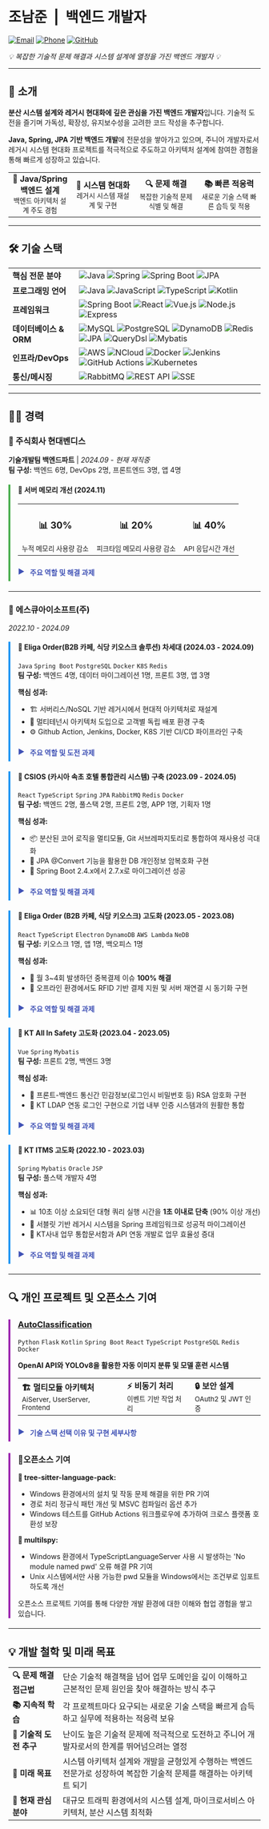 # 조남준 &nbsp;|&nbsp; 백엔드 개발자

<style>
/* 드롭다운 컨텐츠를 위한 스타일 */
details {
  border-radius: 8px;
  margin-bottom: 12px;
  transition: all 0.3s ease;
}

details[open] {
  background-color: #f9f9f9;
  padding: 12px;
  border-left: 4px solid #3f51b5;
  box-shadow: 0 2px 5px rgba(0,0,0,0.1);
}

details > summary {
  padding: 8px;
  font-weight: bold;
  cursor: pointer;
  color: #3f51b5;
  list-style: none;
  position: relative;
  padding-left: 24px;
}

details > summary::before {
  content: "▶";
  position: absolute;
  left: 0;
  color: #3f51b5;
  font-size: 14px;
  transition: transform 0.3s ease;
}

details[open] > summary::before {
  content: "▼";
}

details > summary:hover {
  background-color: #f0f0f0;
  border-radius: 4px;
}

details ul {
  margin-top: 10px;
  padding-left: 20px;
}

details p {
  margin-bottom: 8px;
  line-height: 1.5;
}

/* 인쇄용 스타일 */
@media print {
  /* 인쇄 시 모든 details 요소를 강제로 펼침 */
  details {
    display: block;
  }
  
  details > summary {
    display: none; /* 요약 부분 숨김 */
  }
  
  details > * {
    display: block !important; /* 내부 콘텐츠 강제 표시 */
  }
  
  details[open] {
    background-color: #f9f9f9 !important;
    padding: 10px;
    margin-bottom: 15px;
    border-left: 4px solid #3f51b5 !important;
    box-shadow: none; /* 인쇄 시 그림자 제거 */
  }
  
  /* 페이지 설정 */
  @page {
    size: A4;
    margin: 1cm;
  }
  
  /* 불필요한 요소 숨김 */
  summary::before {
    display: none;
  }
  
  /* 프로젝트 섹션 간 페이지 구분 방지 */
  div[style*="border-left"] {
    page-break-inside: avoid;
  }
  
  /* 일부 섹션은 새 페이지에서 시작 */
  h2 {
    page-break-before: auto;
    page-break-after: avoid;
  }
  
  /* 링크 색상 유지 */
  a {
    color: #3f51b5 !important;
    text-decoration: none;
  }
  
  /* 배경색 강제 적용 */
  div[style*="border-left"] {
    -webkit-print-color-adjust: exact !important;
    print-color-adjust: exact !important;
  }
  
  /* 인쇄 시 버튼 숨기기 */
  .print-controls {
    display: none !important;
  }
}
</style>

<script>
// 인쇄 시작 전에 모든 details 요소를 자동으로 펼치는 함수
window.addEventListener('beforeprint', function() {
  // 모든 details 요소를 찾아서 open 속성 추가
  const allDetails = document.querySelectorAll('details');
  allDetails.forEach(function(details) {
    // 현재 상태 저장 (나중에 복원하기 위해)
    details.dataset.wasOpen = details.hasAttribute('open');
    // 강제로 펼치기
    details.setAttribute('open', 'true');
  });
});

// 인쇄 완료 후 원래 상태로 복원 (선택적)
window.addEventListener('afterprint', function() {
  // 모든 details 요소를 찾아서 원래 상태로 복원
  const allDetails = document.querySelectorAll('details');
  allDetails.forEach(function(details) {
    // 원래 닫혀 있었으면 다시 닫기
    if (details.dataset.wasOpen === 'false' || !details.dataset.wasOpen) {
      details.removeAttribute('open');
    }
    // 임시 데이터 속성 제거
    delete details.dataset.wasOpen;
  });
});

// 페이지 로드 시 details 요소를 직접 열어볼 수 있도록 
// 'PDF로 저장하기' 버튼 추가
document.addEventListener('DOMContentLoaded', function() {
  const btnContainer = document.createElement('div');
  btnContainer.className = 'print-controls'; // 인쇄 시 숨기기 위한 클래스 추가
  btnContainer.style.textAlign = 'center';
  btnContainer.style.margin = '20px 0';
  
  const expandBtn = document.createElement('button');
  expandBtn.textContent = '모든 섹션 펼치기';
  expandBtn.style.padding = '8px 15px';
  expandBtn.style.marginRight = '10px';
  expandBtn.style.backgroundColor = '#3f51b5';
  expandBtn.style.color = 'white';
  expandBtn.style.border = 'none';
  expandBtn.style.borderRadius = '4px';
  expandBtn.style.cursor = 'pointer';
  
  const collapseBtn = document.createElement('button');
  collapseBtn.textContent = '모든 섹션 접기';
  collapseBtn.style.padding = '8px 15px';
  collapseBtn.style.marginRight = '10px';
  collapseBtn.style.backgroundColor = '#9e9e9e';
  collapseBtn.style.color = 'white';
  collapseBtn.style.border = 'none';
  collapseBtn.style.borderRadius = '4px';
  collapseBtn.style.cursor = 'pointer';
  
  const printBtn = document.createElement('button');
  printBtn.textContent = 'PDF로 저장하기';
  printBtn.style.padding = '8px 15px';
  printBtn.style.backgroundColor = '#4CAF50';
  printBtn.style.color = 'white';
  printBtn.style.border = 'none';
  printBtn.style.borderRadius = '4px';
  printBtn.style.cursor = 'pointer';
  
  // 이벤트 리스너 추가
  expandBtn.addEventListener('click', function() {
    document.querySelectorAll('details').forEach(function(detail) {
      detail.setAttribute('open', 'true');
    });
  });
  
  collapseBtn.addEventListener('click', function() {
    document.querySelectorAll('details').forEach(function(detail) {
      detail.removeAttribute('open');
    });
  });
  
  printBtn.addEventListener('click', function() {
    window.print();
  });
  
  btnContainer.appendChild(expandBtn);
  btnContainer.appendChild(collapseBtn);
  btnContainer.appendChild(printBtn);
  
  // 제목 바로 아래에 버튼 추가
  const titleElement = document.querySelector('h1') || document.querySelector('#조남준-백엔드-개발자');
  if (titleElement && titleElement.parentNode) {
    titleElement.parentNode.insertBefore(btnContainer, titleElement.nextSibling);
  } else {
    document.body.insertBefore(btnContainer, document.body.firstChild);
  }
});
</script>

[![Email](https://img.shields.io/badge/Email-jonamjun.dev%40gmail.com-blue?style=for-the-badge&logo=gmail)](mailto:jonamjun.dev@gmail.com)
[![Phone](https://img.shields.io/badge/Phone-%2B821051264634-green?style=for-the-badge&logo=whatsapp)](tel:+821051264634)
[![GitHub](https://img.shields.io/badge/GitHub-IDontHaveBrain-181717?style=for-the-badge&logo=github)](https://github.com/IDontHaveBrain)

<p><i>💡 복잡한 기술적 문제 해결과 시스템 설계에 열정을 가진 백엔드 개발자 💡</i></p>

---

## 💼 소개

**분산 시스템 설계와 레거시 현대화에 깊은 관심을 가진 백엔드 개발자**입니다. 기술적 도전을 즐기며 가독성, 확장성, 유지보수성을 고려한 코드 작성을 추구합니다.

**Java, Spring, JPA 기반 백엔드 개발**에 전문성을 쌓아가고 있으며, 주니어 개발자로서 레거시 시스템 현대화 프로젝트를 적극적으로 주도하고 아키텍처 설계에 참여한 경험을 통해 빠르게 성장하고 있습니다.

<table>
  <tr>
    <td width="25%" align="center"><b>🔧 Java/Spring 백엔드 설계</b><br><small>백엔드 아키텍처 설계 주도 경험</small></td>
    <td width="25%" align="center"><b>🔄 시스템 현대화</b><br><small>레거시 시스템 재설계 및 구현</small></td>
    <td width="25%" align="center"><b>🔍 문제 해결</b><br><small>복잡한 기술적 문제 식별 및 해결</small></td>
    <td width="25%" align="center"><b>📚 빠른 적응력</b><br><small>새로운 기술 스택 빠른 습득 및 적용</small></td>
  </tr>
</table>

---

## 🛠️ 기술 스택

<table>
  <tr>
    <td><b>핵심 전문 분야</b></td>
    <td>
      <img src="https://img.shields.io/badge/Java-ED8B00?style=flat-square&logo=openjdk&logoColor=white" alt="Java" />
      <img src="https://img.shields.io/badge/Spring-6DB33F?style=flat-square&logo=spring&logoColor=white" alt="Spring" />
      <img src="https://img.shields.io/badge/Spring_Boot-6DB33F?style=flat-square&logo=spring-boot&logoColor=white" alt="Spring Boot" />
      <img src="https://img.shields.io/badge/JPA-007396?style=flat-square&logo=hibernate&logoColor=white" alt="JPA" />
    </td>
  </tr>
  <tr>
    <td><b>프로그래밍 언어</b></td>
    <td>
      <img src="https://img.shields.io/badge/Java-ED8B00?style=flat-square&logo=openjdk&logoColor=white" alt="Java" />
      <img src="https://img.shields.io/badge/JavaScript-F7DF1E?style=flat-square&logo=javascript&logoColor=black" alt="JavaScript" />
      <img src="https://img.shields.io/badge/TypeScript-3178C6?style=flat-square&logo=typescript&logoColor=white" alt="TypeScript" />
      <img src="https://img.shields.io/badge/Kotlin-7F52FF?style=flat-square&logo=kotlin&logoColor=white" alt="Kotlin" />
    </td>
  </tr>
  <tr>
    <td><b>프레임워크</b></td>
    <td>
      <img src="https://img.shields.io/badge/Spring_Boot-6DB33F?style=flat-square&logo=spring-boot&logoColor=white" alt="Spring Boot" />
      <img src="https://img.shields.io/badge/React-61DAFB?style=flat-square&logo=react&logoColor=black" alt="React" />
      <img src="https://img.shields.io/badge/Vue.js-4FC08D?style=flat-square&logo=vue.js&logoColor=white" alt="Vue.js" />
      <img src="https://img.shields.io/badge/Node.js-339933?style=flat-square&logo=node.js&logoColor=white" alt="Node.js" />
      <img src="https://img.shields.io/badge/Express-000000?style=flat-square&logo=express&logoColor=white" alt="Express" />
    </td>
  </tr>
  <tr>
    <td><b>데이터베이스 & ORM</b></td>
    <td>
      <img src="https://img.shields.io/badge/MySQL-4479A1?style=flat-square&logo=mysql&logoColor=white" alt="MySQL" />
      <img src="https://img.shields.io/badge/PostgreSQL-336791?style=flat-square&logo=postgresql&logoColor=white" alt="PostgreSQL" />
      <img src="https://img.shields.io/badge/DynamoDB-4053D6?style=flat-square&logo=amazon-dynamodb&logoColor=white" alt="DynamoDB" />
      <img src="https://img.shields.io/badge/Redis-DC382D?style=flat-square&logo=redis&logoColor=white" alt="Redis" />
      <img src="https://img.shields.io/badge/JPA-007396?style=flat-square&logo=hibernate&logoColor=white" alt="JPA" />
      <img src="https://img.shields.io/badge/QueryDsl-0769AD?style=flat-square&logoColor=white" alt="QueryDsl" />
      <img src="https://img.shields.io/badge/Mybatis-000000?style=flat-square&logoColor=white" alt="Mybatis" />
    </td>
  </tr>
  <tr>
    <td><b>인프라/DevOps</b></td>
    <td>
      <img src="https://img.shields.io/badge/AWS-232F3E?style=flat-square&logo=amazon-aws&logoColor=white" alt="AWS" />
      <img src="https://img.shields.io/badge/NCloud-03C75A?style=flat-square&logoColor=white" alt="NCloud" />
      <img src="https://img.shields.io/badge/Docker-2496ED?style=flat-square&logo=docker&logoColor=white" alt="Docker" />
      <img src="https://img.shields.io/badge/Jenkins-D24939?style=flat-square&logo=jenkins&logoColor=white" alt="Jenkins" />
      <img src="https://img.shields.io/badge/GitHub_Actions-2088FF?style=flat-square&logo=github-actions&logoColor=white" alt="GitHub Actions" />
      <img src="https://img.shields.io/badge/Kubernetes-326CE5?style=flat-square&logo=kubernetes&logoColor=white" alt="Kubernetes" />
    </td>
  </tr>
  <tr>
    <td><b>통신/메시징</b></td>
    <td>
      <img src="https://img.shields.io/badge/RabbitMQ-FF6600?style=flat-square&logo=rabbitmq&logoColor=white" alt="RabbitMQ" />
      <img src="https://img.shields.io/badge/REST_API-009688?style=flat-square&logo=fastapi&logoColor=white" alt="REST API" />
      <img src="https://img.shields.io/badge/SSE-CC6699?style=flat-square&logoColor=white" alt="SSE" />
    </td>
  </tr>
</table>

---

## 👨‍💻 경력

### 🏢 주식회사 현대벤디스
**기술개발팀 백엔드파트** | *2024.09 - 현재 재직중*  
**팀 구성:** 백엔드 6명, DevOps 2명, 프론트엔드 3명, 앱 4명

<div style="border-left: 4px solid #4CAF50; padding-left: 15px; margin-bottom: 20px;">
<h4>🚀 서버 메모리 개선 (2024.11)</h4>

<table style="margin-bottom: 15px;">
  <tr>
    <td align="center"><h3>📊 30%</h3><small>누적 메모리 사용량 감소</small></td>
    <td align="center"><h3>📊 20%</h3><small>피크타임 메모리 사용량 감소</small></td>
    <td align="center"><h3>📊 40%</h3><small>API 응답시간 개선</small></td>
  </tr>
</table>

<details>
<summary><b>주요 역할 및 해결 과제</b></summary>
<b>성능 병목 분석:</b> Datadog을 활용하여 응답 시간이 5초 이상 지연되는 API 패턴 분석 및 메모리 사용량 상관관계 발견

<b>문제 식별 및 해결:</b> 특정 Annotation을 조건으로 빈번하게 수행되는 AOP 로직에서 InputStream 사용 후 close 처리 누락을 확인

<b>리팩토링 주도:</b> try-with-resources 구문으로 close 처리 자동화 리팩토링 구현 및 적용

<b>사용자 경험 개선:</b> 응답 시간 개선으로 앱 사용성 향상 및 사용자 만족도 증가에 기여
</details>
</div>

---

### 🏢 에스큐아이소프트(주)
*2022.10 - 2024.09*

<div style="border-left: 4px solid #2196F3; padding-left: 15px; margin-bottom: 20px;">
<h4>🚀 Eliga Order(B2B 카페, 식당 키오스크 솔루션) 차세대 (2024.03 - 2024.09)</h4>
<p><code>Java</code> <code>Spring Boot</code> <code>PostgreSQL</code> <code>Docker</code> <code>K8S</code> <code>Redis</code><br>
<b>팀 구성:</b> 백엔드 4명, 데이터 마이그레이션 1명, 프론트 3명, 앱 3명</p>

<b>핵심 성과:</b>
<ul>
<li>🏗️ 서버리스/NoSQL 기반 레거시에서 현대적 아키텍처로 재설계</li>
<li>🔄 멀티테넌시 아키텍처 도입으로 고객별 독립 배포 환경 구축</li>
<li>⚙️ Github Action, Jenkins, Docker, K8S 기반 CI/CD 파이프라인 구축</li>
</ul>

<details>
<summary><b>주요 역할 및 도전 과제</b></summary>

<p><b>아키텍처 설계 주도:</b> 주니어지만 시스템 아키텍처 설계를 적극적으로 주도하고 기술 스택 의사결정 과정을 이끔</p>

<p><b>레거시 시스템 문제점 식별:</b></p>
<ul>
<li>Node.js, Express, AWS Lambda, DynamoDB 기반 시스템의 유지보수 어려움 분석</li>
<li>로깅 시스템 미흡으로 인한 문제 추적 한계 발견</li>
<li>설계 없이 급하게 개발된 데이터 구조의 복잡성 파악</li>
</ul>

<p><b>기술 스택 선택 및 이유:</b></p>
<ul>
<li><b>Java & Spring Boot:</b> 풍부한 생태계와 개발자 수급 용이성, 견고한 엔터프라이즈 기능 지원을 위해 선택</li>
<li><b>PostgreSQL:</b> NoSQL에서 RDB로 전환하여 데이터 무결성 강화 및 개발자 친화적 환경 제공</li>
<li><b>Docker:</b> 환경 일관성 보장 및 12시간 이내 On-premise 배포 요구사항 충족 가능성</li>
<li><b>Kubernetes:</b> 서비스 이중화, 무중단 배포, 멀티테넌시 지원, 중앙집중식 로깅 환경 구축을 위해 도입</li>
<li><b>Redis:</b> 세션 관리 및 캐싱으로 NoSQL→RDB 전환 과정에서의 성능 최적화를 위해 활용</li>
<li><b>NCloud:</b> AWS 대비 비용 효율성과 국내 서비스 특성상 지원 용이성 고려</li>
</ul>

<p><b>설계 및 구현:</b></p>
<ul>
<li>ERD 설계부터 전체 시스템 아키텍처 구성까지 전 과정 주도적 참여</li>
<li>멀티테넌시 아키텍처 설계로 고객사별 독립 환경 제공하는 시스템 구축</li>
<li>Docker 컨테이너화 및 K8S 배포 파이프라인 설계 및 구현</li>
<li>중앙화된 로깅 시스템 구축으로 문제 추적 용이성 확보</li>
</ul>

<p><b>기술적 도전 및 성장:</b></p>
<ul>
<li>서버리스에서 컨테이너 기반 아키텍처로 전환 경험</li>
<li>분산 시스템 설계 원칙과 멀티테넌시 아키텍처 구현 역량 습득</li>
<li>주니어 개발자로서 전체 아키텍처 설계 경험을 통한 기술적 시야 확장</li>
</ul>
</details>
</div>

<div style="border-left: 4px solid #2196F3; padding-left: 15px; margin-bottom: 20px;">
<h4>📌 CSIOS (카시아 속초 호텔 통합관리 시스템) 구축 (2023.09 - 2024.05)</h4>
<p><code>React</code> <code>TypeScript</code> <code>Spring</code> <code>JPA</code> <code>RabbitMQ</code> <code>Redis</code> <code>Docker</code><br>
<b>팀 구성:</b> 백엔드 2명, 풀스택 2명, 프론트 2명, APP 1명, 기획자 1명</p>

<b>핵심 성과:</b>
<ul>
<li>📦 분산된 코어 로직을 멀티모듈, Git 서브레파지토리로 통합하여 재사용성 극대화</li>
<li>🔐 JPA @Convert 기능을 활용한 DB 개인정보 암복호화 구현</li>
<li>🚀 Spring Boot 2.4.x에서 2.7.x로 마이그레이션 성공</li>
</ul>

<details>
<summary><b>주요 역할 및 해결 과제</b></summary>

<p><b>풀스택 개발:</b> 8인 팀 중 풀스택 개발 및 CI/CD, 인프라 담당</p>

<p><b>코드 통합 및 관리:</b></p>
<ul>
<li>여러 서버에 분산된 코어 로직을 식별하고 중복 코드 문제점 발견</li>
<li>멀티모듈 아키텍처와 Git 서브레파지토리로 재구성하여 코드 재사용성 및 유지보수성 개선</li>
</ul>

<p><b>통신 아키텍처 설계:</b></p>
<ul>
<li>HTTP 기반 동기 통신의 문제점(장애 전파, 높은 결합도)을 인식하고 개선 방향 제시</li>
<li>OAuth 서버 중심의 JWT 토큰 인증 체계로 보안 강화</li>
<li>RabbitMQ 기반 이벤트 주도 아키텍처를 도입하여 시스템 안정성 향상</li>
</ul>

<p><b>아키텍처 설계 및 구현:</b><br>
MSA 기반 6개 서버 구성 환경 설계 및 구현</p>
<ul>
<li>Account Management Server: 사용자 계정 및 권한 관리</li>
<li>Authorization Server: 인증 및 토큰 관리 전담</li>
<li>Batch Server: 예약 업무 및 주기적 작업 처리</li>
<li>Contents Management Server: 호텔 콘텐츠 및 상품 관리</li>
<li>Member Management Server: 호텔 회원 정보 관리</li>
<li>Interface Server: 외부 시스템 연동 전담</li>
</ul>

<p><b>기술적 도전 및 학습:</b></p>
<ul>
<li>멀티모듈 아키텍처 설계와 모듈 간 의존성 관리 방법 습득</li>
<li>Spring Boot 버전 마이그레이션 과정에서 변경된 API와 의존성 충돌 해결</li>
<li>메시지 기반 비동기 아키텍처의 장단점과 구현 패턴 학습</li>
</ul>
</details>
</div>

<div style="border-left: 4px solid #2196F3; padding-left: 15px; margin-bottom: 20px;">
<h4>📌 Eliga Order (B2B 카페, 식당 키오스크) 고도화 (2023.05 - 2023.08)</h4>
<p><code>React</code> <code>TypeScript</code> <code>Electron</code> <code>DynamoDB</code> <code>AWS Lambda</code> <code>NeDB</code><br>
<b>팀 구성:</b> 키오스크 1명, 앱 1명, 백오피스 1명</p>

<b>핵심 성과:</b>
<ul>
<li>💯 월 3~4회 발생하던 중복결제 이슈 <b>100% 해결</b></li>
<li>🔄 오프라인 환경에서도 RFID 기반 결제 지원 및 서버 재연결 시 동기화 구현</li>
</ul>

<details>
<summary><b>주요 역할 및 해결 과제</b></summary>

<p><b>결제 모듈 문제 분석 및 해결:</b></p>
<ul>
<li>중복결제 발생 원인을 결제 프로세스의 동시성 제어 부재로 식별</li>
<li>결제 프로세스에 로직적 Lock 체크를 구현하여 중복 트랜잭션 방지</li>
</ul>

<p><b>트러블슈팅 주도:</b></p>
<ul>
<li>C++ 작성 Van 연동 모듈에 상세 로그 추가하여 문제 식별</li>
<li>로그 분석을 통해 네트워크 지연 시 결제 상태 추적 불가 문제 발견</li>
</ul>

<p><b>오프라인 결제 시스템 설계:</b></p>
<ul>
<li>NeDB를 활용한 키오스크 로컬 주문기록 저장소 설계 및 개발</li>
<li>네트워크 재연결 시 서버와 자동 동기화 메커니즘 구현</li>
</ul>

<p><b>기술적 도전 및 학습:</b></p>
<ul>
<li>결제 시스템의 동시성 제어 및 장애 대응 패턴 습득</li>
<li>온/오프라인 데이터 동기화 전략 및 개발</li>
<li>Electron 애플리케이션 아키텍처 개선 및 성능 최적화 경험</li>
</ul>
</details>
</div>

<div style="border-left: 4px solid #2196F3; padding-left: 15px; margin-bottom: 20px;">
<h4>📌 KT All In Safety 고도화 (2023.04 - 2023.05)</h4>
<p><code>Vue</code> <code>Spring</code> <code>Mybatis</code><br>
<b>팀 구성:</b> 프론트 2명, 백엔드 3명</p>

<b>핵심 성과:</b>
<ul>
<li>🔐 프론트-백엔드 통신간 민감정보(로그인시 비밀번호 등) RSA 암호화 구현</li>
<li>🔑 KT LDAP 연동 로그인 구현으로 기업 내부 인증 시스템과의 원활한 통합</li>
</ul>

<details>
<summary><b>주요 역할 및 해결 과제</b></summary>

<p><b>보안 취약점 식별 및 개선:</b> 민감정보 평문 전송의 위험성을 인식하고 RSA 암호화 도입</p>
<p><b>인증 시스템 설계:</b> 기업 LDAP 기반 인증 체계와 애플리케이션 연동 아키텍처 설계</p>
<p><b>기술적 도전 및 학습:</b> 비대칭 암호화 알고리즘의 실무 적용 및 엔터프라이즈 인증 시스템 통합 경험</p>
</details>
</div>

<div style="border-left: 4px solid #2196F3; padding-left: 15px; margin-bottom: 20px;">
<h4>📌 KT ITMS 고도화 (2022.10 - 2023.03)</h4>
<p><code>Spring</code> <code>Mybatis</code> <code>Oracle</code> <code>JSP</code><br>
<b>팀 구성:</b> 풀스택 개발자 4명</p>

<b>핵심 성과:</b>
<ul>
<li>📊 10초 이상 소요되던 대형 쿼리 실행 시간을 <b>1초 이내로 단축</b> (90% 이상 개선)</li>
<li>🔄 서블릿 기반 레거시 시스템을 Spring 프레임워크로 성공적 마이그레이션</li>
<li>🔗 KT사내 업무 통합문서함과 API 연동 개발로 업무 효율성 증대</li>
</ul>

<details>
<summary><b>주요 역할 및 해결 과제</b></summary>

<p><b>성능 병목 분석 및 해결:</b></p>
<ul>
<li>1000줄 이상 대형 쿼리의 실행 지연(10초+) 문제 분석</li>
<li>단순 쿼리 최적화(Union → Join 변환)로 초기 개선 시도</li>
<li>업무 도메인 심층 분석을 통해 승인 프로세스의 직급별 처리 로직을 이해</li>
<li>비즈니스 로직과 데이터 액세스 계층 분리 설계로 쿼리 분해 및 Java 코드와 결합</li>
</ul>

<p><b>기술적 도전 및 학습:</b></p>
<ul>
<li>복잡한 레거시 쿼리 분석 및 최적화 방법론 습득</li>
<li>비즈니스 로직과 데이터 액세스 계층 분리를 통한 성능 개선 설계 패턴</li>
<li>레거시 시스템 점진적 현대화 프로세스 경험</li>
</ul>
</details>
</div>

---

## 🔍 개인 프로젝트 및 오픈소스 기여

<div style="border-left: 4px solid #9C27B0; padding-left: 15px; margin-bottom: 20px;">
<h3><a href="https://github.com/IDontHaveBrain/AutoClassification">AutoClassification</a></h3>
<p><code>Python</code> <code>Flask</code> <code>Kotlin</code> <code>Spring Boot</code> <code>React</code> <code>TypeScript</code> <code>PostgreSQL</code> <code>Redis</code> <code>Docker</code></p>

<p><b>OpenAI API와 YOLOv8을 활용한 자동 이미지 분류 및 모델 훈련 시스템</b></p>

<table>
  <tr>
    <td><b>🏗️ 멀티모듈 아키텍처</b><br><small>AiServer, UserServer, Frontend</small></td>
    <td><b>⚡ 비동기 처리</b><br><small>이벤트 기반 작업 처리</small></td>
    <td><b>🔒 보안 설계</b><br><small>OAuth2 및 JWT 인증</small></td>
  </tr>
</table>

<details>
<summary><b>기술 스택 선택 이유 및 구현 세부사항</b></summary>

<p><b>AiServer (Python, Flask):</b></p>
<ul>
<li>머신러닝/딥러닝 생태계에 최적화된 Python 선택</li>
<li>경량 웹 프레임워크로 Flask 활용하여 API 엔드포인트 구현</li>
<li>OpenAI API를 활용한 이미지 자동 라벨링</li>
<li>YOLOv8 모델 훈련 파이프라인 구축</li>
</ul>

<p><b>UserServer (Kotlin, Spring Boot):</b></p>
<ul>
<li>JVM 생태계의 안정성과 Kotlin의 현대적 문법 조합 선택</li>
<li>사용자 관리 및 OAuth2 인증 시스템 설계로 보안 강화</li>
<li>PostgreSQL의 관계형 데이터 모델을 활용한 사용자 데이터 관리</li>
<li>Redis를 활용한 분산 세션 관리 및 캐싱으로 성능 최적화</li>
</ul>

<p><b>Frontend (React, TypeScript):</b></p>
<ul>
<li>컴포넌트 기반 구조와 상태 관리의 용이성을 위해 React 선택</li>
<li>TypeScript를 도입하여 코드 안정성 및 개발 생산성 향상</li>
<li>Redux를 활용한 체계적인 상태 관리로 실시간 모델 훈련 상태 추적 기능 구현</li>
</ul>

<p><b>기술적 도전 및 해결:</b></p>
<ul>
<li>다양한 언어로 작성된 서비스 간 통신 아키텍처 설계 및 최적화</li>
<li>대용량 이미지 처리를 위한 비동기 워크플로우 최적화</li>
<li>Docker를 활용한 개발 및 테스트 환경 표준화로 일관된 결과 보장</li>
</ul>
</details>
</div>

<div style="border-left: 4px solid #9C27B0; padding-left: 15px; margin-bottom: 20px;">
<h3>🌱오픈소스 기여</h3>

<p><b>🔧 tree-sitter-language-pack:</b></p>
<ul>
<li>Windows 환경에서의 설치 및 작동 문제 해결을 위한 PR 기여</li>
<li>경로 처리 정규식 패턴 개선 및 MSVC 컴파일러 옵션 추가</li>
<li>Windows 테스트를 GitHub Actions 워크플로우에 추가하여 크로스 플랫폼 호환성 보장</li>
</ul>

<p><b>🔧 multilspy:</b></p>
<ul>
<li>Windows 환경에서 TypeScriptLanguageServer 사용 시 발생하는 'No module named pwd' 오류 해결 PR 기여</li>
<li>Unix 시스템에서만 사용 가능한 pwd 모듈을 Windows에서는 조건부로 임포트하도록 개선</li>
</ul>

<p>오픈소스 프로젝트 기여를 통해 다양한 개발 환경에 대한 이해와 협업 경험을 쌓고 있습니다.</p>
</div>

---

## 💡 개발 철학 및 미래 목표

<table>
  <tr>
    <td width="20%"><b>🔍 문제 해결 접근법</b></td>
    <td>단순 기술적 해결책을 넘어 업무 도메인을 깊이 이해하고 근본적인 문제 원인을 찾아 해결하는 방식 추구</td>
  </tr>
  <tr>
    <td width="20%"><b>📚 지속적 학습</b></td>
    <td>각 프로젝트마다 요구되는 새로운 기술 스택을 빠르게 습득하고 실무에 적용하는 적응력 보유</td>
  </tr>
  <tr>
    <td width="20%"><b>🚀 기술적 도전 추구</b></td>
    <td>난이도 높은 기술적 문제에 적극적으로 도전하고 주니어 개발자로서의 한계를 뛰어넘으려는 열정</td>
  </tr>
  <tr>
    <td width="20%"><b>🔮 미래 목표</b></td>
    <td>시스템 아키텍처 설계와 개발을 균형있게 수행하는 백엔드 전문가로 성장하여 복잡한 기술적 문제를 해결하는 아키텍트 되기</td>
  </tr>
  <tr>
    <td width="20%"><b>🔭 현재 관심 분야</b></td>
    <td>대규모 트래픽 환경에서의 시스템 설계, 마이크로서비스 아키텍처, 분산 시스템 최적화</td>
  </tr>
</table>